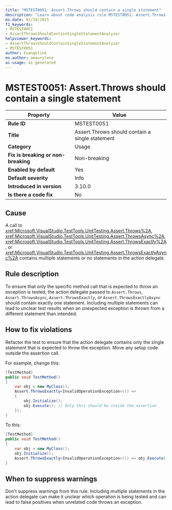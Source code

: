 ```yaml
---
title: "MSTEST0051: Assert.Throws should contain a single statement"
description: "Learn about code analysis rule MSTEST0051: Assert.Throws should contain a single statement"
ms.date: 01/29/2025
f1_keywords:
- MSTEST0051
- AssertThrowsShouldContainSingleStatementAnalyzer
helpviewer_keywords:
- AssertThrowsShouldContainSingleStatementAnalyzer
- MSTEST0051
author: Evangelink
ms.author: amauryleve
ai-usage: ai-generated
---
```

# MSTEST0051: Assert.Throws should contain a single statement

| Property                            | Value                                                                                    |
|-------------------------------------|------------------------------------------------------------------------------------------|
| **Rule ID**                         | MSTEST0051                                                                               |
| **Title**                           | Assert.Throws should contain a single statement                                          |
| **Category**                        | Usage                                                                                    |
| **Fix is breaking or non-breaking** | Non-breaking                                                                             |
| **Enabled by default**              | Yes                                                                                      |
| **Default severity**                | Info                                                                                     |
| **Introduced in version**           | 3.10.0                                                                                   |
| **Is there a code fix**             | No                                                                                       |

## Cause

A call to <xref:Microsoft.VisualStudio.TestTools.UnitTesting.Assert.Throws%2A>, <xref:Microsoft.VisualStudio.TestTools.UnitTesting.Assert.ThrowsAsync%2A>, <xref:Microsoft.VisualStudio.TestTools.UnitTesting.Assert.ThrowsExactly%2A>, or <xref:Microsoft.VisualStudio.TestTools.UnitTesting.Assert.ThrowsExactlyAsync%2A> contains multiple statements or no statements in the action delegate.

## Rule description

To ensure that only the specific method call that is expected to throw an exception is tested, the action delegate passed to `Assert.Throws`, `Assert.ThrowsAsync`, `Assert.ThrowsExactly`, or `Assert.ThrowsExactlyAsync` should contain exactly one statement. Including multiple statements can lead to unclear test results when an unexpected exception is thrown from a different statement than intended.

## How to fix violations

Refactor the test to ensure that the action delegate contains only the single statement that is expected to throw the exception. Move any setup code outside the assertion call.

For example, change this:

```csharp
[TestMethod]
public void TestMethod()
{
    var obj = new MyClass();
    Assert.ThrowsExactly<InvalidOperationException>(() =>
    {
        obj.Initialize();
        obj.Execute(); // Only this should be inside the assertion
    });
}
```

To this:

```csharp
[TestMethod]
public void TestMethod()
{
    var obj = new MyClass();
    obj.Initialize();
    Assert.ThrowsExactly<InvalidOperationException>(() => obj.Execute());
}
```

## When to suppress warnings

Don't suppress warnings from this rule. Including multiple statements in the action delegate can make it unclear which operation is being tested and can lead to false positives when unrelated code throws an exception.
